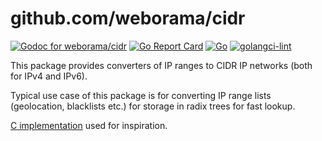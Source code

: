 # github.com/weborama/cidr

[![Godoc for weborama/cidr](https://pkg.go.dev/badge/github.com/weborama/cidr)](https://pkg.go.dev/github.com/weborama/cidr)
[![Go Report Card](https://goreportcard.com/badge/github.com/weborama/cidr)](https://goreportcard.com/report/github.com/weborama/cidr)
[![Go](https://github.com/Weborama/cidr/actions/workflows/go.yml/badge.svg)](https://github.com/Weborama/cidr/actions/workflows/go.yml)
[![golangci-lint](https://github.com/Weborama/cidr/actions/workflows/golangci-lint.yml/badge.svg)](https://github.com/Weborama/cidr/actions/workflows/golangci-lint.yml)

This package provides converters of IP ranges to CIDR IP networks (both for IPv4
and IPv6).

Typical use case of this package is for converting IP range lists (geolocation,
blacklists etc.) for storage in radix trees for fast lookup.

[C implementation](https://gist.github.com/citrin/4202877) used for inspiration.
